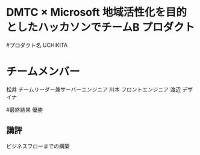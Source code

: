 DMTC × Microsoft 地域活性化を目的としたハッカソンでチームB プロダクト
=============
#プロダクト名
UCHIKITA

# チームメンバー
松井 チームリーダー兼サーバーエンジニア
川本 フロントエンジニア
渡辺 デザイナ

#最終結果
優勝

## 講評
ビジネスフローまでの構築
